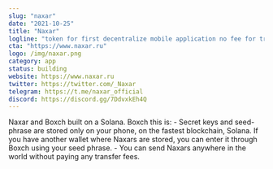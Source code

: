```yaml
---
slug: "naxar"
date: "2021-10-25"
title: "Naxar"
logline: "token for first decentralize mobile application no fee for transactions, Boxch"
cta: "https://www.naxar.ru"
logo: /img/naxar.png
category: app
status: building
website: https://www.naxar.ru
twitter: https://twitter.com/_Naxar
telegram: https://t.me/naxar_official
discord: https://discord.gg/7DdvxkEh4Q
---
```


Naxar and Boxch built on a Solana. Boxch this is: - Secret keys and seed-phrase are stored only on your phone, on the fastest blockchain, Solana.
If you have another wallet where Naxars are stored, 
you can enter it through Boxch using your seed phrase. - You can send Naxars anywhere in the world without paying any transfer fees.
